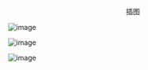 <p align="center">插图</p>

![image](http://pic.wenku8.com/pictures/2/2389/88669/105175.jpg)

![image](http://pic.wenku8.com/pictures/2/2389/88669/105176.jpg)

![image](http://pic.wenku8.com/pictures/2/2389/88669/105177.jpg)

